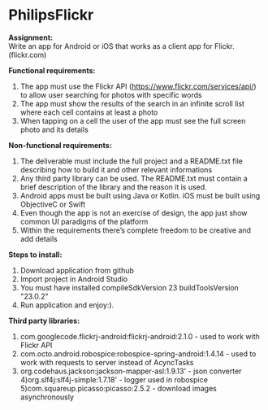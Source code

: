 # PhilipsFlickr

**Assignment:**<br />
Write an app for Android or iOS that works as a client app for Flickr. (flickr.com)

**Functional requirements:**<br />
1) The app must use the Flickr API (https://www.flickr.com/services/api/) to allow user searching for photos with specific words<br />
2) The app must show the results of the search in an infinite scroll list where each cell contains at least a photo<br />
3) When tapping on a cell the user of the app must see the full screen photo and its details<br />

**Non-functional requirements:**<br />
1) The deliverable must include the full project and a README.txt file describing how to build it and other relevant informations<br />
2) Any third party library can be used. The README.txt must contain a brief description of the library and the reason it is used.<br />
3) Android apps must be built using Java or Kotlin. iOS must be built using ObjectiveC or Swift<br />
4) Even though the app is not an exercise of design, the app just show common UI paradigms of the platform<br />
5) Within the requirements there’s complete freedom to be creative and add details<br />

**Steps to install:**<br />
1) Download application from github<br />
2) Import project in Android Studio<br />
3) You must have installed compileSdkVersion 23 buildToolsVersion "23.0.2"<br />
4) Run application and enjoy:).

**Third party libraries:**<br />
1) com.googlecode.flickrj-android:flickrj-android:2.1.0 - used to work with Flickr API<br />
2) com.octo.android.robospice:robospice-spring-android:1.4.14 - used to work with requests to server instead of AcyncTasks<br />
3) org.codehaus.jackson:jackson-mapper-asl:1.9.13' - json converter<br />
4)org.slf4j:slf4j-simple:1.7.18' - logger used in robospice <br />
5)com.squareup.picasso:picasso:2.5.2 - download images asynchronously <br />
